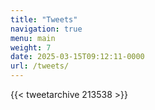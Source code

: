 ```yaml
---
title: "Tweets"
navigation: true
menu: main
weight: 7
date: 2025-03-15T09:12:11-0000
url: /tweets/
---
```

{{< tweetarchive 213538 >}}

